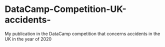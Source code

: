 # DataCamp-Competition-UK-accidents-
My publication in the DataCamp competition that concerns accidents in the UK in the year of 2020
